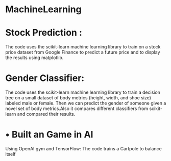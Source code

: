 # MachineLearning

# Stock Prediction : 
The code uses the scikit-learn machine learning library to train  on a stock price dataset from Google Finance to predict a future price and to display the results using matplotlib.

# Gender Classifier:
The code uses the scikit-learn machine learning library to train a decision tree on a small dataset of body metrics (height, width, and shoe size) labeled male or female. Then we can predict the gender of someone given a novel set of body metrics.Also it compares different classifiers from scikit-learn and compared their results.

# •	Built an Game in AI
Using OpenAI gym and TensorFlow: The code trains a Cartpole to balance itself

